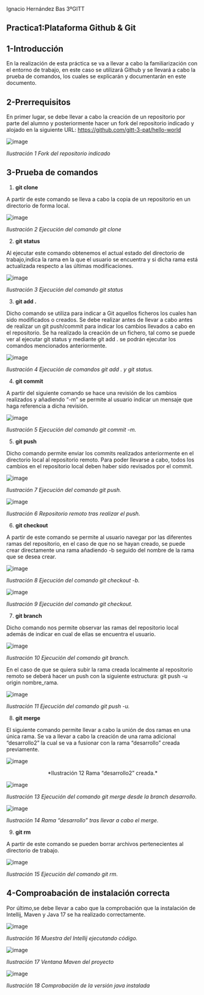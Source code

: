 Ignacio Hernández Bas 3ºGITT

Practica1:Plataforma Github & Git 
-----------------------------------

1-Introducción 
-----------------------------------

En la realización de esta práctica se va a llevar a cabo la familiarización con el entorno de trabajo, en este caso se utilizará Github y se llevará a cabo la prueba de comandos, los cuales se explicarán y documentarán en este documento. 

2-Prerrequisitos 
-----------------------------------

En primer lugar, se debe llevar a cabo la creación de un repositorio por parte del alumno y posteriormente hacer un fork del repositorio indicado y alojado en la siguiente URL: [https://github.com/gitt-3-pat/hello-world ](https://github.com/gitt-3-pat/hello-world)

![image](https://user-images.githubusercontent.com/91118338/150641278-91dcfa24-e0b9-4c1d-922b-4e970c675196.png)

*Ilustración 1 Fork del repositorio indicado* 

3-Prueba de comandos 
------------------------------------

1. **git clone** 

A partir de este comando se lleva a cabo la copia de un repositorio en un directorio de forma local. 

![image](https://user-images.githubusercontent.com/91118338/150641283-0097cf7b-b4f8-4955-80f3-a6462f479c41.png)

*Ilustración 2 Ejecución del comando git clone* 

2. **git status** 

Al ejecutar este comando obtenemos el actual estado del directorio de trabajo,indica la rama en la que el usuario se encuentra y si dicha rama está actualizada respecto a las últimas modificaciones. 

![image](https://user-images.githubusercontent.com/91118338/150641288-29f87c53-56be-459c-9040-0b5d32c35ad6.png)

*Ilustración 3 Ejecución del comando git status* 

3. **git add .**

Dicho comando se utiliza para indicar a Git aquellos ficheros los cuales han sido modificados o creados. Se debe realizar antes de llevar a cabo antes de realizar un git push/commit para indicar los cambios llevados a cabo en el repositorio. Se ha realizado la creación de un fichero, tal como se puede ver al ejecutar git status y mediante git add . se podrán ejecutar los comandos mencionados anteriormente. 

![image](https://user-images.githubusercontent.com/91118338/150641323-a070a60a-e473-4198-802c-a1bf8c143540.png)

*Ilustración 4 Ejecución de comandos git add . y git status.* 

4. **git commit** 

A partir del siguiente comando se hace una revisión de los cambios realizados y añadiendo “-m” se permite al usuario indicar un mensaje que haga referencia a dicha revisión. 

![image](https://user-images.githubusercontent.com/91118338/150641325-b2b2b262-ba2f-4202-8c78-1b0910906e63.png)

*Ilustración 5 Ejecución del comando git commit -m.* 

5. **git push** 

Dicho comando permite enviar los commits realizados anteriormente en el directorio local al repositorio remoto. Para poder llevarse a cabo, todos los cambios en el repositorio local deben haber sido revisados por el commit. 

![image](https://user-images.githubusercontent.com/91118338/150641330-6644f72e-8f1b-44cb-9caf-36eaa8ffe3a7.png)

*Ilustración 7 Ejecución del comando git push.* 

![image](https://user-images.githubusercontent.com/91118338/150641333-ebc28412-caff-456e-b120-9205ae1c6fab.png)

*Ilustración 6 Repositorio remoto tras realizar el push.* 

6. **git checkout**  

A partir de este comando se permite al usuario navegar por las diferentes ramas del repositorio, en el caso de que no se hayan creado, se puede crear directamente una rama añadiendo -b seguido del nombre de la rama que se desea crear. 

![image](https://user-images.githubusercontent.com/91118338/150641342-90722ea6-65b5-4ea8-9772-e15d4fd22246.png)

*Ilustración 8 Ejecución del comando git checkout -b.* 

![image](https://user-images.githubusercontent.com/91118338/150641352-15f6f70e-a0c2-4d09-b209-7fc19e15e664.png)

*Ilustración 9 Ejecución del comando git checkout.* 

7. **git branch**

Dicho comando nos permite observar las ramas del repositorio local además de indicar en cual de ellas se encuentra el usuario. 

![image](https://user-images.githubusercontent.com/91118338/150641356-25966891-2011-42f1-9f7e-8d9bccd063a6.png)

*Ilustración 10 Ejecución del comando git branch.* 

En el caso de que se quiera subir la rama creada localmente al repositorio remoto se deberá hacer un push con la siguiente estructura: git push -u origin nombre\_rama. 

![image](https://user-images.githubusercontent.com/91118338/150641358-d3108586-1ef4-4e09-9239-aa2b8b627230.png)

*Ilustración 11 Ejecución del comando git push -u.* 

8. **git merge** 

El siguiente comando permite llevar a cabo la unión de dos ramas en una única rama. Se va a llevar a cabo la creación de una rama adicional “desarrollo2” la cual se va a fusionar con la rama “desarrollo” creada previamente. 

![image](https://user-images.githubusercontent.com/91118338/150641365-4988193f-d9dc-4432-844e-059dfd45685c.png)

<center>*Ilustración 12 Rama “desarrollo2” creada.* </center>

![image](https://user-images.githubusercontent.com/91118338/150641381-0fec9847-5ac5-4d72-9b95-f1ff9e23338b.png)

*Ilustración 13 Ejecución del comando git merge desde la branch desarrollo.* 

![image](https://user-images.githubusercontent.com/91118338/150641383-7736888d-9104-4ed3-a504-c82b5119e7f6.png)

*Ilustración 14 Rama “desarrollo” tras llevar a cabo el merge.* 

9. **git rm**  

A partir de este comando se pueden borrar archivos pertenecientes al directorio de trabajo. 

![image](https://user-images.githubusercontent.com/91118338/150641389-863c389e-abeb-4a4d-a2cc-36f33d2166a6.png)

*Ilustración 15 Ejecución del comando git rm.* 

4-Comproabación de instalación correcta 
----------------------------------------

Por último,se debe llevar a cabo que la comprobación que la instalación de Intellij, Maven y Java 17 se ha realizado correctamente. 

![image](https://user-images.githubusercontent.com/91118338/150641428-6896c738-82bf-4973-a7ca-548797f59269.png)

*Ilustración 16 Muestra del Intellij ejecutando código.* 

![image](https://user-images.githubusercontent.com/91118338/150641435-72a9f3fd-502a-40d6-8e04-75f67bca883c.png)

*Ilustración 17 Ventana Maven del proyecto* 

![image](https://user-images.githubusercontent.com/91118338/150641437-ab91dc25-2577-4327-beb1-84cfe4ce79a1.png)

*Ilustración 18 Comprobación de la versión java instalada* 
